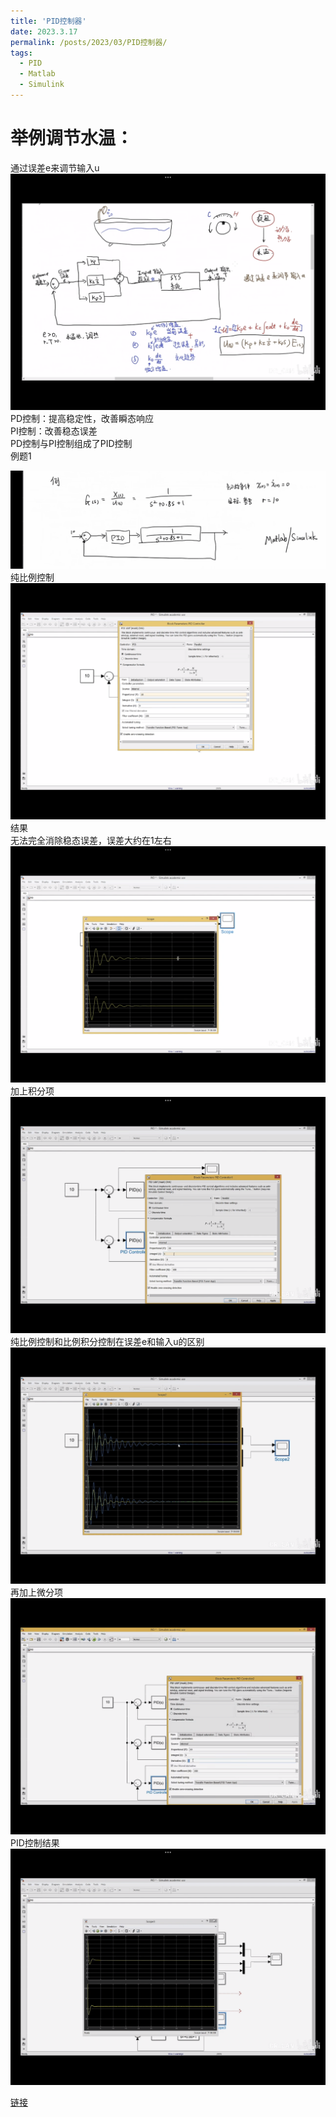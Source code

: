```yaml
---
title: 'PID控制器'
date: 2023.3.17
permalink: /posts/2023/03/PID控制器/
tags:
  - PID
  - Matlab
  - Simulink
---
```



举例调节水温：
======

通过误差e来调节输入u
![水温模型](/images/shuiwenpid.png)
PD控制：提高稳定性，改善瞬态响应\
PI控制：改善稳态误差\
PD控制与PI控制组成了PID控制\
例题1

![例题](/images/liti1.png)
纯比例控制\
![比例](/images/bili10.png)
结果\
无法完全消除稳态误差，误差大约在1左右\
![比例误差](/images/biliwucha.png)
加上积分项\
![加积分项](/images/bilijifen105.png)
纯比例控制和比例积分控制在误差e和输入u的区别\
![区别](/images/qubie.png)
再加上微分项\
![PID](/images/bilijifenweifen1053.png)
PID控制结果\
![PID结果](/images/pidjieguo.png)

[链接](https://www.bilibili.com/video/BV1xQ4y1T7yv/?spm_id_from=333.999.0.0)
